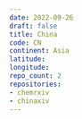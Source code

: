 ```yaml
---
date: 2022-09-26
draft: false
title: China
code: CN
continent: Asia
latitude:
longitude:
repo_count: 2
repositories:
- chemrxiv
- chinaxiv
---
```



